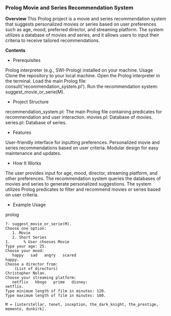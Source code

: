 ### **Prolog Movie and Series Recommendation System**
**Overview**
This Prolog project is a movie and series recommendation system that suggests personalized movies or series based on user preferences such as age, mood, preferred director, and streaming platform. The system utilizes a database of movies and series, and it allows users to input their criteria to receive tailored recommendations.

**Contents**


- Prerequisites

Prolog interpreter (e.g., SWI-Prolog) installed on your machine.
Usage
Clone the repository to your local machine.
Open the Prolog interpreter in the terminal.
Load the main Prolog file: consult('recommendation_system.pl').
Run the recommendation system: suggest_movie_or_serie(M).

- Project Structure

recommendation_system.pl: The main Prolog file containing predicates for recommendation and user interaction.
movies.pl: Database of movies.
series.pl: Database of series.

- Features

User-friendly interface for inputting preferences.
Personalized movie and series recommendations based on user criteria.
Modular design for easy maintenance and updates.

- How It Works

The user provides input for age, mood, director, streaming platform, and other preferences.
The recommendation system queries the databases of movies and series to generate personalized suggestions.
The system utilizes Prolog predicates to filter and recommend movies or series based on user criteria.

- Example Usage

prolog


```
?- suggest_movie_or_serie(M).
Choose one option:
   1. Movie
   2. Short Series
1.      % User chooses Movie
Type your age: 25.
Choose your mood:
   happy   sad   angry   scared
happy.
Choose a director from:
    (List of directors)
Christopher Nolan.
Choose your streaming platform:
   netflix   hbogo   prime   disney:
netflix.
Type minimum length of film in minutes: 120.
Type maximum length of film in minutes: 180.

M = [interstellar, tenet, inception, the_dark_knight, the_prestige, memento, dunkirk].
```
